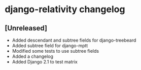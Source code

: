 # django-relativity changelog

## [Unreleased]
- Added descendant and subtree fields for django-treebeard
- Added subtree field for django-mptt
- Modified some tests to use subtree fields 
- Added a changelog
- Added Django 2.1 to test matrix
